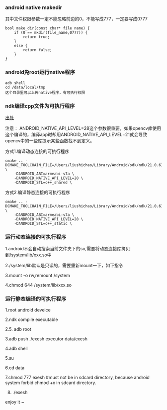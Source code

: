 ### android native makedir

其中文件权限参数一定不能忽略前边的0，不能写成777，一定要写成0777

```
bool make_dir(const char* file_name) {
	if (0 == mkdir(file_name,0777)) {
		return true;
	}
	else {
		return false;
	}
}
```


### android免root运行native程序

```
adb shell
cd /data/local/tmp
这个目录里可以上传native程序，有可执行权限
```

### ndk编译cpp文件为可执行程序

[出处](https://developer.android.com/ndk/guides/cmake#命令行)

注意： ANDROID_NATIVE_API_LEVEL=28这个参数很重要，如果opencv库使用这个编译的，编译app时却用ANDROID_NATIVE_API_LEVEL=21就会导致opencv中的一些库提示某些函数找不到定义。


方式1.编译动态连接的可执行程序

```
cmake .. -DCMAKE_TOOLCHAIN_FILE=/Users/liushichao/Library/Android/sdk/ndk/21.0.6113669/build/cmake/android.toolchain.cmake \
	-DANDROID_ABI=armeabi-v7a \
	-DANDROID_NATIVE_API_LEVEL=28 \
	-DANDROID_STL=c++_shared \
```

方式2.编译静态连接的可执行程序

```
cmake .. -DCMAKE_TOOLCHAIN_FILE=/Users/liushichao/Library/Android/sdk/ndk/21.0.6113669/build/cmake/android.toolchain.cmake \
	-DANDROID_ABI=armeabi-v7a \
	-DANDROID_NATIVE_API_LEVEL=28 \
	-DANDROID_STL=c++_static \
```

### 运行动态连接的可执行程序

1.android不会自动搜索当前文件夹下的so,需要将动态连接库拷贝到/system/lib/xxx.so中

2./system/lib默认是只读的，需要重新mount一下，如下指令

3.mount -o rw,remount /system

4.chmod 644 /system/lib/xxx.so

### 运行静态编译的可执行程序

1.root android deveice

2.ndk compile executable

2.5. adb root

3.adb push ./exesh executor data/exesh

4.adb shell 

5.su

6.cd data

7.chmod 777 exesh #must not be in sdcard directory, because android system forbid chmod +x in sdcard directory.

8. ./exesh

enjoy it ~



